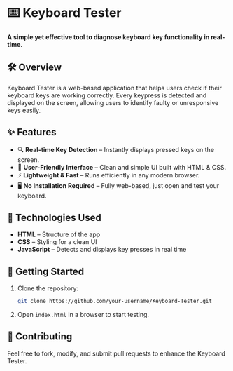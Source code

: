 # ⌨️ Keyboard Tester  

**A simple yet effective tool to diagnose keyboard key functionality in real-time.**  

## 🛠 Overview  
Keyboard Tester is a web-based application that helps users check if their keyboard keys are working correctly. Every keypress is detected and displayed on the screen, allowing users to identify faulty or unresponsive keys easily.  

## ✨ Features  
- 🔍 **Real-time Key Detection** – Instantly displays pressed keys on the screen.  
- 🎨 **User-Friendly Interface** – Clean and simple UI built with HTML & CSS.  
- ⚡ **Lightweight & Fast** – Runs efficiently in any modern browser.  
- 🖥 **No Installation Required** – Fully web-based, just open and test your keyboard.  

## 🚀 Technologies Used  
- **HTML** – Structure of the app  
- **CSS** – Styling for a clean UI  
- **JavaScript** – Detects and displays key presses in real time  

## 📌 Getting Started  
1. Clone the repository:  
   ```sh
   git clone https://github.com/your-username/Keyboard-Tester.git  
   ```
2. Open `index.html` in a browser to start testing.  

## 🎯 Contributing  
Feel free to fork, modify, and submit pull requests to enhance the Keyboard Tester.  
